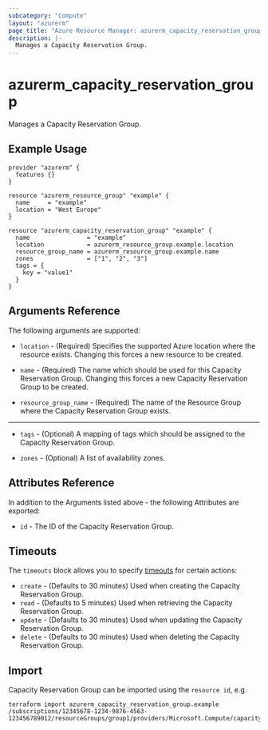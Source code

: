 ```yaml
---
subcategory: "Compute"
layout: "azurerm"
page_title: "Azure Resource Manager: azurerm_capacity_reservation_group"
description: |-
  Manages a Capacity Reservation Group.
---
```


# azurerm_capacity_reservation_group

Manages a Capacity Reservation Group.

## Example Usage

```hcl
provider "azurerm" {
  features {}
}

resource "azurerm_resource_group" "example" {
  name     = "example"
  location = "West Europe"
}

resource "azurerm_capacity_reservation_group" "example" {
  name                = "example"
  location            = azurerm_resource_group.example.location
  resource_group_name = azurerm_resource_group.example.name
  zones               = ["1", "2", "3"]
  tags = {
    key = "value1"
  }
}
```

## Arguments Reference

The following arguments are supported:

* `location` - (Required) Specifies the supported Azure location where the resource exists. Changing this forces a new resource to be created.

* `name` - (Required) The name which should be used for this Capacity Reservation Group. Changing this forces a new Capacity Reservation Group to be created.

* `resource_group_name` - (Required) The name of the Resource Group where the  Capacity Reservation Group exists.

---

* `tags` - (Optional) A mapping of tags which should be assigned to the Capacity Reservation Group.

* `zones` - (Optional) A list of availability zones.

## Attributes Reference

In addition to the Arguments listed above - the following Attributes are exported: 

* `id` - The ID of the Capacity Reservation Group.

## Timeouts

The `timeouts` block allows you to specify [timeouts](https://www.terraform.io/docs/configuration/resources.html#timeouts) for certain actions:

* `create` - (Defaults to 30 minutes) Used when creating the Capacity Reservation Group.
* `read` - (Defaults to 5 minutes) Used when retrieving the Capacity Reservation Group.
* `update` - (Defaults to 30 minutes) Used when updating the Capacity Reservation Group.
* `delete` - (Defaults to 30 minutes) Used when deleting the Capacity Reservation Group.

## Import

Capacity Reservation Group can be imported using the `resource id`, e.g.

```shell
terraform import azurerm_capacity_reservation_group.example /subscriptions/12345678-1234-9876-4563-123456789012/resourceGroups/group1/providers/Microsoft.Compute/capacityReservationGroups/capacityReservationGroup1
```

